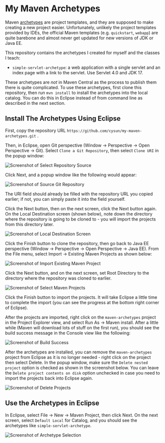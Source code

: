 # My Maven Archetypes

Maven [archetypes](https://maven.apache.org/archetype/index.html) are project
templates, and they are supposed to make creating a new project easier.
Unfortunately, unlikely the project templates provided by IDEs, the
official Maven templates (e.g. `quickstart`, `webapp`) are quite barebone
and almost never get updated for new versions of JDK or Java EE.

This repository contains the archetypes I created for myself and the classes
I teach:

- `simple-servlet-archetype`: a web application with a single servlet and
  an index page with a link to the servlet. Use Servlet 4.0 and JDK 17.

These archetypes are *not* in Maven Central as the process to publish them
there is quite complicated. To use these archetypes, first clone this
repository, then run `mvn install` to install the archetypes into the local
catalog. You can do this in Eclipse instead of from command line as described
in the next section.

## Install The Archetypes Using Eclipse

First, copy the repository URL `https://github.com/cysun/my-maven-archetypes.git` .

Then, in Eclipse, open Git perspective (Window -> Perspective -> Open Perspective -> Git).
Select `Clone a Git Repository`, then select `Clone URI` in the popup window:

![Screenshot of Select Repository Source](https://mynotes.cysun.org/files/view/1002393)

Click Next, and a popup window like the following would appear:

![Screenshot of Source Git Repository](https://mynotes.cysun.org/files/view/1002396)

The URI field should already be filled with the repository URL you copied
earlier; if not, you can simply paste it into the field yourself.

Click the Next button, then on the next screen, click the Next button again. On
the Local Destination screen (shown below), note down the directory where the
repository is going to be cloned to - you will import the projects from this
directory later.

![Screenshot of Local Destination Screen](https://mynotes.cysun.org/files/view/1002395)

Click the Finish button to clone the repository, then go back to Java EE
perspective (Window -> Perspective -> Open Perspective -> Java EE). From the
File menu, select Import -> Existing Maven Projects as shown below:

![Screenshot of Import Existing Maven Project](https://mynotes.cysun.org/files/view/1002394)

Click the Next button, and on the next screen, set Root Directory to the directory
where the repository was cloned to earlier.

![Screenshot of Select Maven Projects](https://mynotes.cysun.org/files/view/1002392)

Click the Finish button to import the projects. It will take Eclipse a little time
to complete the import (you can see the progress at the bottom right corner of
Eclipse).

After the projects are imported, right click on the `maven-archetypes` project in
the Project Explorer view, and select Run As -> Maven install. After a little
while (Maven will download lots of stuff on the first run), you should see
the build success message in the Console view like the following:

![Screenshot of Build Success](https://mynotes.cysun.org/files/view/1002397)

After the archetypes are installed, you can remove the `maven-archetypes` project
from Eclipse as it is no longer needed - right click on the project then select
Delete. In the popup window, make sure the `Delete nested project` option is checked
as shown in the screenshot below. You can leave the `Delete project contents on
disk` option unchecked in case you need to import the projects back into Eclipse
again.

![Screenshot of Delete Projects](https://mynotes.cysun.org/files/view/1002390)

## Use the Archetypes in Eclipse

In Eclipse, select File -> New -> Maven Project, then click Next. On the next
screen, select `Default Local` for Catalog, and you should see the archetypes
like `simple-servlet-archetype`.

![Screenshot of Archetype Selection](https://mynotes.cysun.org/files/view/1002389)